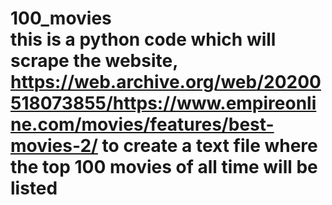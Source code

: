 # 100_movies<br>this is a python code which will scrape the website, https://web.archive.org/web/20200518073855/https://www.empireonline.com/movies/features/best-movies-2/ to create a text file where the top 100 movies of all time will be listed
